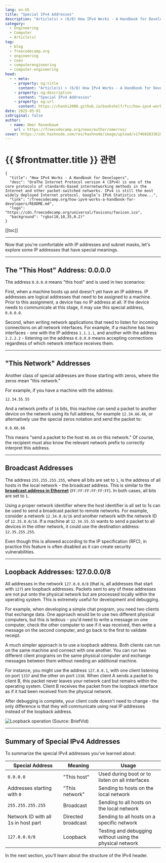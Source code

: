 ```yaml
---
lang: en-US
title: "Special IPv4 Addresses"
description: "Article(s) > (6/8) How IPv4 Works - A Handbook for Developers" 
category:
  - Engineering
  - Computer
  - Article(s)
tag:
  - blog
  - freecodecamp.org
  - engineering
  - coen
  - computerengineering
  - computer-engineering
head:
  - - meta:
    - property: og:title
      content: "Article(s) > (6/8) How IPv4 Works - A Handbook for Developers"
    - property: og:description
      content: "Special IPv4 Addresses"
    - property: og:url
      content: https://chanhi2000.github.io/bookshelf/fcc/how-ipv4-works-a-handbook-for-developers/special-ipv4-addresses.html
date: 2025-05-01
isOriginal: false
author:
  - name: Omer Rosenbaum
    url : https://freecodecamp.org/news/author/omerros/
cover: https://cdn.hashnode.com/res/hashnode/image/upload/v1746028336196/79d97781-a9b8-4be3-86a1-47322e9640ff.png
---
```


# {{ $frontmatter.title }} 관련

```component VPCard
{
  "title": "How IPv4 Works - A Handbook for Developers",
  "desc": "OraThe Internet Protocol version 4 (IPv4) is one of the core protocols of standards-based internetworking methods in the Internet and other packet-switched networks. IPv4 is still the most widely deployed Internet protocol. Google’s IPv6 Statistics show...",
  "link": "/freecodecamp.org/how-ipv4-works-a-handbook-for-developers/README.md",
  "logo": "https://cdn.freecodecamp.org/universal/favicons/favicon.ico",
  "background": "rgba(10,10,35,0.2)"
}
```

[[toc]]

---

<SiteInfo
  name="How IPv4 Works - A Handbook for Developers"
  desc="OraThe Internet Protocol version 4 (IPv4) is one of the core protocols of standards-based internetworking methods in the Internet and other packet-switched networks. IPv4 is still the most widely deployed Internet protocol. Google’s IPv6 Statistics show..."
  url="https://freecodecamp.org/news/how-ipv4-works-a-handbook-for-developers#heading-special-ipv4-addresses"
  logo="https://cdn.freecodecamp.org/universal/favicons/favicon.ico"
  preview="https://cdn.hashnode.com/res/hashnode/image/upload/v1746028336196/79d97781-a9b8-4be3-86a1-47322e9640ff.png"/>

Now that you're comfortable with IP addresses and subnet masks, let's explore some IP addresses that have special meanings.

---

## The "This Host" Address: 0.0.0.0

The address `0.0.0.0` means "this host" and is used in two scenarios:

First, when a machine boots up and doesn't yet have an IP address. IP addresses are logical addresses that need to be assigned to a machine. Prior to this assignment, a device has no IP address at all. If the device needs to communicate at this stage, it may use this special address, `0.0.0.0`.

Second, when writing network applications that need to listen for incoming connections on all network interfaces. For example, if a machine has two interfaces - one with the IP address `1.1.1.1`, and another with the address `2.2.2.2` - listening on the address `0.0.0.0` means accepting connections regardless of which network interface receives them.

---

## "This Network" Addresses

Another class of special addresses are those starting with zeros, where the zeros mean "this network."

For example, if you have a machine with the address:

```plaintext
12.34.55.55
```

And a network prefix of `16` bits, this machine can send a packet to another device on the network using its full address, for example `12.34.66.66`, or alternatively use the special zeros notation and send the packet to:

```plaintext
0.0.66.66
```

This means "send a packet to the host `66.66` on this network." Of course, the recipient must also know the relevant network prefix to correctly interpret this address.

---

## Broadcast Addresses

The address `255.255.255.255`, where all bits are set to `1`, is the address of all hosts in the local network - the broadcast address. This is similar to the [**broadcast address in Ethernet**](https://freecodecamp.org/news/the-complete-guide-to-the-ethernet-protocol/#heading-unicast-and-multicast-bits) (`FF:FF:FF:FF:FF:FF`). In both cases, all bits are set to `1`.
<!-- TODO: /freecodecamp.org/the-complete-guide-to-the-ethernet-protocol/README.md -->

Using a proper network identifier where the host identifier is all set to 1s can be used to send a broadcast packet to remote networks. For example, consider a network `12.34.0.0/16` and another network with the network ID of `12.35.0.0/16`. If a machine at `12.34.55.55` wants to send a packet to all devices in the other network, it could use the destination address: `12.35.255.255`.

Even though this is allowed according to the IP specification (RFC), in practice this feature is often disabled as it can create security vulnerabilities.

---

## Loopback Addresses: 127.0.0.0/8

All addresses in the network `127.0.0.0/8` (that is, all addresses that start with `127`) are loopback addresses. Packets sent to any of these addresses are not put onto the physical network but are processed locally within the operating system. This is extremely useful for development and debugging.

For example, when developing a simple chat program, you need two clients that exchange data. One approach would be to use two different physical computers, but this is tedious - you'd need to write a message on one computer, check the other computer to see if it was received, then write a message on the second computer, and go back to the first to validate receipt.

A much simpler approach is to use a loopback address. Both clients can run on the same machine and connect with one another. You can run two different client programs on the same physical computer and exchange messages between them without needing an additional machine.

For instance, you might use the address `127.0.0.1`, with one client listening on port `1337` and the other on port `1338`. When client A sends a packet to client B, this packet never leaves your network card but remains within the operating system. Client B receives the packet from the loopback interface as if it had been received from the physical network.

After debugging is complete, your client code doesn't need to change - the only difference is that they will communicate using real IP addresses instead of the loopback address.

![Loopback operation<br/>(Source: <VPIcon icon="fa-brands fa-youtube"/>`BriefVid`)](https://cdn.hashnode.com/res/hashnode/image/upload/v1744736895494/fd1e4a8d-a834-4bf4-b4b9-1e83cf851161.png)

---

## Summary of Special IPv4 Addresses

To summarize the special IPv4 addresses you've learned about:

| Special Address | Meaning | Usage |
| --- | --- | --- |
| `0.0.0.0` | "This host" | Used during boot or to listen on all interfaces |
| Addresses starting with `0` | "This network" | Sending to hosts on the local network |
| `255.255.255.255` | Broadcast | Sending to all hosts on the local network |
| Network ID with all 1s in host part | Directed broadcast | Sending to all hosts on a specific network |
| `127.0.0.0/8` | Loopback | Testing and debugging without using the physical network |

In the next section, you'll learn about the structure of the IPv4 header.
